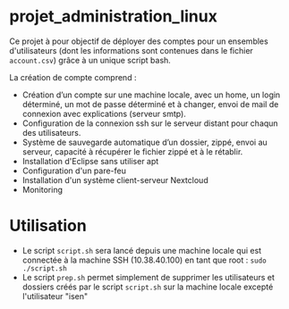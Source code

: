 # projet_administration_linux

Ce projet à pour objectif de déployer des comptes pour un ensembles d'utilisateurs (dont les informations sont contenues dans le fichier ```account.csv```)
grâce à un unique script bash.

La création de compte comprend :
- Création d’un compte sur une machine locale, avec un home, un login déterminé, un mot de passe déterminé et à changer, envoi de mail de connexion avec explications 
(serveur smtp).
- Configuration de la connexion ssh sur le serveur distant pour chaqun des utilisateurs.
- Système de sauvegarde automatique d’un dossier, zippé, envoi au serveur, capacité à récupérer le fichier zippé et à le rétablir.
- Installation d'Eclipse sans utiliser apt
- Configuration d'un pare-feu
- Installation d'un système client-serveur Nextcloud
- Monitoring


# Utilisation 

- Le script ```script.sh``` sera lancé depuis une machine locale qui est connectée à la machine SSH (10.38.40.100) en tant que root :
```sudo ./script.sh```
- Le script ```prep.sh``` permet simplement de supprimer les utilisateurs et dossiers créés par le script ```script.sh``` sur la machine locale excepté l'utilisateur "isen"

